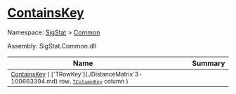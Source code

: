 # [ContainsKey](./DistanceMatrix`3-100663394.md)

Namespace: [SigStat]() > [Common](./../README.md)

Assembly: SigStat.Common.dll

| Name | Summary  |
| ------| -----------:|
| <sub>[ContainsKey](./DistanceMatrix`3-100663394.md) ( [`TRowKey`](./DistanceMatrix`3-100663394.md) row, [`TColumnKey`](./DistanceMatrix`3-100663394.md) column )</sub> | <img width=225/><sub></sub>
